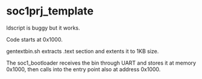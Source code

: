 # soc1prj_template

ldscript is buggy but it works.

Code starts at 0x1000.

gentextbin.sh extracts .text section and extents it to 1KB size.

The soc1_bootloader receives the bin through UART and stores it at memory 0x1000, then calls into the entry point also at address 0x1000.
